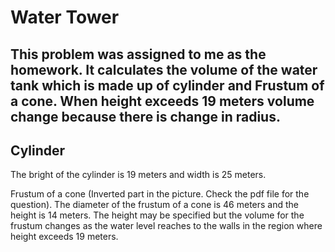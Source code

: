 # Water Tower

## This problem was assigned to me as the homework. It calculates the volume of the water tank which is made up of cylinder and Frustum of a cone. When height exceeds 19 meters volume change because there is change in radius.

## Cylinder
The bright of the cylinder is 19 meters and width is 25 meters. 

Frustum of a cone (Inverted part in the picture. Check the pdf file for the question).
The diameter of the frustum of a cone is 46 meters and the height is 14 meters. The height may be specified but the volume for the frustum changes as the water level reaches to the walls in the region where height exceeds 19 meters.
